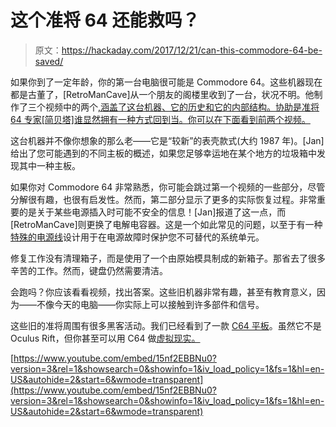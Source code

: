 # 这个准将 64 还能救吗？

> 原文：<https://hackaday.com/2017/12/21/can-this-commodore-64-be-saved/>

如果你到了一定年龄，你的第一台电脑很可能是 Commodore 64。这些机器现在都是古董了，[RetroManCave]从一个朋友的阁楼里收到了一台，状况不明。他制作了三个视频中的两个[,涵盖了这台机器、它的历史和它的内部结构。协助是准将 64 专家[简贝塔]谁显然拥有一种方式回到当。你可以在下面看到前两个视频。](https://www.youtube.com/watch?v=f6vytxOoFeg)

这台机器并不像你想象的那么老——它是“较新”的表壳款式(大约 1987 年)。[Jan]给出了您可能遇到的不同主板的概述，如果您足够幸运地在某个地方的垃圾箱中发现其中一种主板。

如果你对 Commodore 64 非常熟悉，你可能会跳过第一个视频的一些部分，尽管分解很有趣，也很有启发性。然而，第二部分显示了更多的实际恢复过程。非常重要的是关于某些电源插入时可能不安全的信息！[Jan]报道了这一点，而[RetroManCave]则更换了电解电容器。这是一个如此常见的问题，以至于有一种[特殊的电源线](https://console5.com/wiki/Commodore_64_Power_Saver)设计用于在电源故障时保护您不可替代的系统单元。

修复工作没有清理箱子，而是使用了一个由原始模具制成的新箱子。那省去了很多辛苦的工作。然而，键盘仍然需要清洁。

会跑吗？你应该看看视频，找出答案。这些旧机器非常有趣，甚至有教育意义，因为——不像今天的电脑——你实际上可以接触到许多部件和信号。

这些旧的准将周围有很多黑客活动。我们已经看到了一款 [C64 平板](https://hackaday.com/2015/11/16/ditch-the-ipad-build-a-commodore-64-tablet/)。虽然它不是 Oculus Rift，但你甚至可以用 C64 做[虚拟现实。](https://hackaday.com/2017/09/14/hacked-headset-brings-vr-to-the-commodore-64/)

 [https://www.youtube.com/embed/15nf2EBBNu0?version=3&rel=1&showsearch=0&showinfo=1&iv_load_policy=1&fs=1&hl=en-US&autohide=2&start=6&wmode=transparent](https://www.youtube.com/embed/15nf2EBBNu0?version=3&rel=1&showsearch=0&showinfo=1&iv_load_policy=1&fs=1&hl=en-US&autohide=2&start=6&wmode=transparent)

